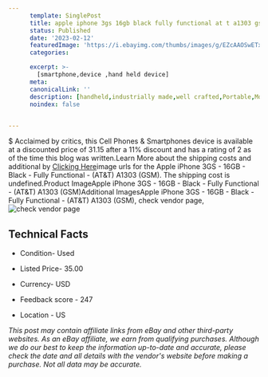 ```yaml
---
      template: SinglePost
      title: apple iphone 3gs 16gb black fully functional at t a1303 gsm 
      status: Published
      date: '2023-02-12'
      featuredImage: 'https://i.ebayimg.com/thumbs/images/g/EZcAAOSwETxj3efJ/s-l225.jpg'
      categories: 

      excerpt: >-
        [smartphone,device ,hand held device]
      meta:
      canonicalLink: ''
      description: [handheld,industrially made,well crafted,Portable,Mobile,Compact,Convenient,Lightweight,Maneuverable,Man-portable,Miniature,Carriable,Hand-held,Light,Holdable,Transportable,Mobile device,Pocket-sized,On-the-go,Wireless,Cordless,Compact size,Convenient size, smartphone,device ,hand held device]
      noindex: false

        
---
```

$
    Acclaimed by critics, this Cell Phones & Smartphones device is available at a discounted price of 31.15 after a 11% discount and has a rating of 2 as of the time this blog was written.Learn More about the shipping costs and additional by [Clicking Here](https://www.ebay.com/itm/195584054073?hash=item2d89b7d339%3Ag%3AEZcAAOSwETxj3efJ&mkevt=1&mkcid=1&mkrid=711-53200-19255-0&campid=%253CePNCampaignId%253E&customid=%253CreferenceId%253E&toolid=10049)image urls for the Apple iPhone 3GS - 16GB - Black - Fully Functional - (AT&T) A1303 (GSM). The shipping cost is undefined.Product ImageApple iPhone 3GS - 16GB - Black - Fully Functional - (AT&T) A1303 (GSM)Additional ImagesApple iPhone 3GS - 16GB - Black - Fully Functional - (AT&T) A1303 (GSM), check vendor page, ![check vendor page](https://origin-galleryplus.ebayimg.com/ws/web/195584054073_2_0_1/225x225.jpg,https://origin-galleryplus.ebayimg.com/ws/web/195584054073_3_0_1/225x225.jpg,https://origin-galleryplus.ebayimg.com/ws/web/195584054073_4_0_1/225x225.jpg,https://origin-galleryplus.ebayimg.com/ws/web/195584054073_5_0_1/225x225.jpg,https://origin-galleryplus.ebayimg.com/ws/web/195584054073_6_0_1/225x225.jpg,https://origin-galleryplus.ebayimg.com/ws/web/195584054073_7_0_1/225x225.jpg,https://origin-galleryplus.ebayimg.com/ws/web/195584054073_8_0_1/225x225.jpg,https://origin-galleryplus.ebayimg.com/ws/web/195584054073_9_0_1/225x225.jpg,https://origin-galleryplus.ebayimg.com/ws/web/195584054073_10_0_1/225x225.jpg)
    
    

 ## Technical Facts 



     
      

 - Condition- Used 


      

 - Listed Price- 35.00 


      

 - Currency- USD 


      

 - Feedback score - 247 


      

 - Location - US 


      
      

 *_This post may contain affiliate links from eBay and other third-party websites. As an eBay affiliate, we earn from qualifying purchases. Although we do our best to keep the information up-to-date and accurate, please check the date and all details with the vendor's website before making a purchase. Not all data may be accurate._*



    
    
    
    
    